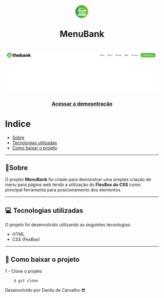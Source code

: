 <h1 align="center">
    <img src="imagens/logo.png">
    <p>MenuBank</p>
</h1>

<h1>
<img src="imagens/MenuBank.gif" alt="Gif do menu bank">
</h1>

<h3 align="center">
    <a href="#">Acessar a demosntração</a>
</h3>

# Indice

- [Sobre](#-sobre)
- [Tecnologias utilizadas](#-tecnologias-utilizadas)
- [Como baixar o projeto](#-como-baixar-o-projeto)
---
## 📝Sobre

O projeto **MenuBank** foi criado para demonstrar uma simples criação de menu para página web tendo a utilização do **FlexBox do CSS** como principal ferramenta para posicionamento dos elementos.

---
## 💻 Tecnologias utilizadas

O projeto foi desenvolvido utilizando as seguintes tecnologias:

- HTML
- CSS (FexBox)

---

## 💽 Como baixar o projeto

1 - Clone o projeto

```bash
    $ git clone
```

Desenvolvido por Danilo de Carvalho 😎


